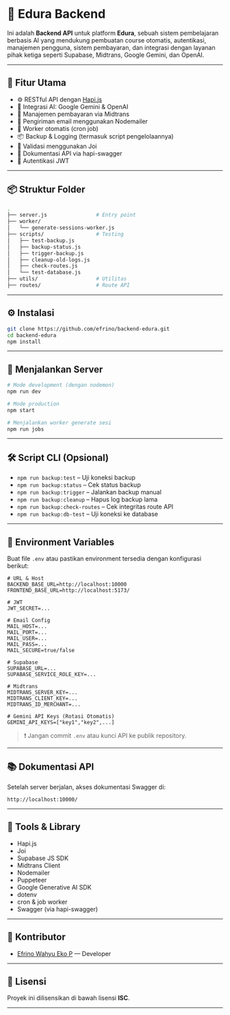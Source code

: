 # 🧠 Edura Backend

Ini adalah **Backend API** untuk platform **Edura**, sebuah sistem pembelajaran berbasis AI yang mendukung pembuatan course otomatis, autentikasi, manajemen pengguna, sistem pembayaran, dan integrasi dengan layanan pihak ketiga seperti Supabase, Midtrans, Google Gemini, dan OpenAI.

---

## 🚀 Fitur Utama

- ⚙️ RESTful API dengan [Hapi.js](https://hapi.dev/)
- 🧠 Integrasi AI: Google Gemini & OpenAI
- 🧾 Manajemen pembayaran via Midtrans
- 📧 Pengiriman email menggunakan Nodemailer
- 🔁 Worker otomatis (cron job)
- 📦 Backup & Logging (termasuk script pengelolaannya)
- 🧪 Validasi menggunakan Joi
- 🧩 Dokumentasi API via hapi-swagger
- 🔐 Autentikasi JWT

---

## 📦 Struktur Folder

```bash
.
├── server.js                # Entry point
├── worker/
│   └── generate-sessions-worker.js
├── scripts/                 # Testing
│   ├── test-backup.js
│   ├── backup-status.js
│   ├── trigger-backup.js
│   ├── cleanup-old-logs.js
│   ├── check-routes.js
│   └── test-database.js
├── utils/                   # Utilitas
├── routes/                  # Route API
```

---

## ⚙️ Instalasi

```bash
git clone https://github.com/efrino/backend-edura.git
cd backend-edura
npm install
```

---

## 🧪 Menjalankan Server

```bash
# Mode development (dengan nodemon)
npm run dev

# Mode production
npm start

# Menjalankan worker generate sesi
npm run jobs
```

---

## 🛠️ Script CLI (Opsional)

- `npm run backup:test` – Uji koneksi backup
- `npm run backup:status` – Cek status backup
- `npm run backup:trigger` – Jalankan backup manual
- `npm run backup:cleanup` – Hapus log backup lama
- `npm run backup:check-routes` – Cek integritas route API
- `npm run backup:db-test` – Uji koneksi ke database

---

## 🔐 Environment Variables

Buat file `.env` atau pastikan environment tersedia dengan konfigurasi berikut:

```env
# URL & Host
BACKEND_BASE_URL=http://localhost:10000
FRONTEND_BASE_URL=http://localhost:5173/

# JWT
JWT_SECRET=...

# Email Config
MAIL_HOST=...
MAIL_PORT=...
MAIL_USER=...
MAIL_PASS=...
MAIL_SECURE=true/false

# Supabase
SUPABASE_URL=...
SUPABASE_SERVICE_ROLE_KEY=...

# Midtrans
MIDTRANS_SERVER_KEY=...
MIDTRANS_CLIENT_KEY=...
MIDTRANS_ID_MERCHANT=...

# Gemini API Keys (Rotasi Otomatis)
GEMINI_API_KEYS=["key1","key2",...]

```

> ❗ Jangan commit `.env` atau kunci API ke publik repository.

---

## 📚 Dokumentasi API

Setelah server berjalan, akses dokumentasi Swagger di:
```
http://localhost:10000/
```

---

## 🧰 Tools & Library

- Hapi.js
- Joi
- Supabase JS SDK
- Midtrans Client
- Nodemailer
- Puppeteer
- Google Generative AI SDK
- dotenv
- cron & job worker
- Swagger (via hapi-swagger)

---

## 👥 Kontributor

- [Efrino Wahyu Eko P](https://github.com/efrino) — Developer

---

## 📝 Lisensi

Proyek ini dilisensikan di bawah lisensi **ISC**.

---